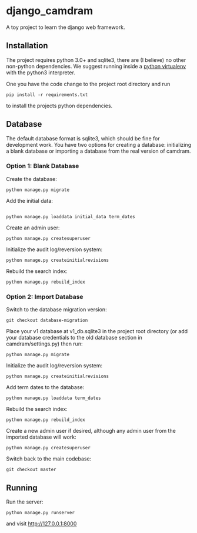 django_camdram
==============

A toy project to learn the django web framework.

Installation
------------
The project requires python 3.0+ and sqlite3, there are (I believe) no other non-python dependencies. We suggest running inside a [python virtualenv](http://docs.python-guide.org/en/latest/dev/virtualenvs/) with the python3 interpreter.

One you have the code change to the project root directory and run
```
pip install -r requirements.txt
```
to install the projects python dependencies.

Database
-------- 
The default database format is sqlite3, which should be fine for development work. You have two options for creating a database: initializing a blank database or importing a database from the real version of camdram.

### Option 1: Blank Database
Create the database:
```
python manage.py migrate
```

Add the initial data:
```

python manage.py loaddata initial_data term_dates
```

Create an admin user:
```
python manage.py createsuperuser
```

Initialize the audit log/reversion system:
```
python manage.py createinitialrevisions
```

Rebuild the search index:
```
python manage.py rebuild_index
```

### Option 2: Import Database
Switch to the database migration version:
```
git checkout database-migration
```

Place your v1 database at v1_db.sqlite3 in the project root directory (or add your database credentials to the old database section in camdram/settings.py) then run:
```
python manage.py migrate
```

Initialize the audit log/reversion system:
```
python manage.py createinitialrevisions
```

Add term dates to the database:
```
python manage.py loaddata term_dates
```

Rebuild the search index:
```
python manage.py rebuild_index
```

Create a new admin user if desired, although any admin user from the imported database will work:
```
python manage.py createsuperuser
```

Switch back to the main codebase:
```
git checkout master
```

Running
-------
Run the server:
```
python manage.py runserver
```
and visit http://127.0.0.1:8000
